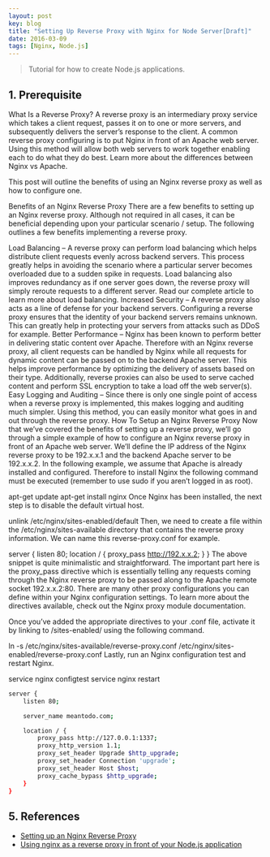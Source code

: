```yaml
---
layout: post
key: blog
title: "Setting Up Reverse Proxy with Nginx for Node Server[Draft]"
date: 2016-03-09
tags: [Nginx, Node.js]
---
```


> Tutorial for how to create Node.js applications.

## 1. Prerequisite
What Is a Reverse Proxy?
A reverse proxy is an intermediary proxy service which takes a client request, passes it on to one or more servers, and subsequently delivers the server’s response to the client. A common reverse proxy configuring is to put Nginx in front of an Apache web server. Using this method will allow both web servers to work together enabling each to do what they do best. Learn more about the differences between Nginx vs Apache.

This post will outline the benefits of using an Nginx reverse proxy as well as how to configure one.

Benefits of an Nginx Reverse Proxy
There are a few benefits to setting up an Nginx reverse proxy. Although not required in all cases, it can be beneficial depending upon your particular scenario / setup. The following outlines a few benefits implementing a reverse proxy.

Load Balancing – A reverse proxy can perform load balancing which helps distribute client requests evenly across backend servers. This process greatly helps in avoiding the scenario where a particular server becomes overloaded due to a sudden spike in requests. Load balancing also improves redundancy as if one server goes down, the reverse proxy will simply reroute requests to a different server. Read our complete article to learn more about load balancing.
Increased Security – A reverse proxy also acts as a line of defense for your backend servers. Configuring a reverse proxy ensures that the identity of your backend servers remains unknown. This can greatly help in protecting your servers from attacks such as DDoS for example.
Better Performance – Nginx has been known to perform better in delivering static content over Apache. Therefore with an Nginx reverse proxy, all client requests can be handled by Nginx while all requests for dynamic content can be passed on to the backend Apache server. This helps improve performance by optimizing the delivery of assets based on their type. Additionally, reverse proxies can also be used to serve cached content and perform SSL encryption to take a load off the web server(s).
Easy Logging and Auditing – Since there is only one single point of access when a reverse proxy is implemented, this makes logging and auditing much simpler. Using this method, you can easily monitor what goes in and out through the reverse proxy.
How To Setup an Nginx Reverse Proxy
Now that we’ve covered the benefits of setting up a reverse proxy, we’ll go through a simple example of how to configure an Nginx reverse proxy in front of an Apache web server. We’ll define the IP address of the Nginx reverse proxy to be 192.x.x.1 and the backend Apache server to be 192.x.x.2. In the following example, we assume that Apache is already installed and configured. Therefore to install Nginx the following command must be executed (remember to use sudo if you aren’t logged in as root).

apt-get update
apt-get install nginx
Once Nginx has been installed, the next step is to disable the default virtual host.

unlink /etc/nginx/sites-enabled/default
Then, we need to create a file within the /etc/nginx/sites-available directory that contains the reverse proxy information. We can name this reverse-proxy.conf for example.

server {
    listen 80;
    location / {
    proxy_pass http://192.x.x.2;
    }
}
The above snippet is quite minimalistic and straightforward. The important part here is the proxy_pass directive which is essentially telling any requests coming through the Nginx reverse proxy to be passed along to the Apache remote socket 192.x.x.2:80. There are many other proxy configurations you can define within your Nginx configuration settings. To learn more about the directives available, check out the Nginx proxy module documentation.

Once you’ve added the appropriate directives to your .conf file, activate it by linking to /sites-enabled/ using the following command.

ln -s /etc/nginx/sites-available/reverse-proxy.conf /etc/nginx/sites-enabled/reverse-proxy.conf
Lastly, run an Nginx configuration test and restart Nginx.

service nginx configtest
service nginx restart

```sh
server {
    listen 80;

    server_name meantodo.com;

    location / {
        proxy_pass http://127.0.0.1:1337;
        proxy_http_version 1.1;
        proxy_set_header Upgrade $http_upgrade;
        proxy_set_header Connection 'upgrade';
        proxy_set_header Host $host;
        proxy_cache_bypass $http_upgrade;
    }
}
```

## 5. References
* [Setting up an Nginx Reverse Proxy](https://www.keycdn.com/support/nginx-reverse-proxy/)
* [Using nginx as a reverse proxy in front of your Node.js application](http://www.nikola-breznjak.com/blog/javascript/nodejs/using-nginx-as-a-reverse-proxy-in-front-of-your-node-js-application/)
